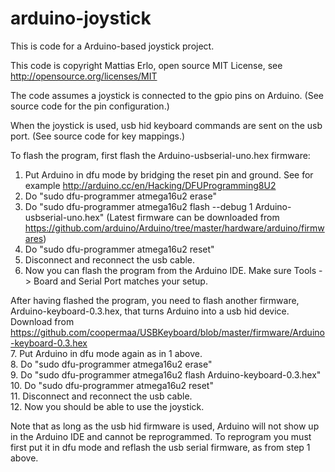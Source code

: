 arduino-joystick
================

This is code for a Arduino-based joystick project.

This code is copyright Mattias Erlo, open source MIT License, see http://opensource.org/licenses/MIT

The code assumes a joystick is connected to the gpio pins on Arduino. (See source code for the pin configuration.)

When the joystick is used, usb hid keyboard commands are sent on the usb port. (See source code for key mappings.)

To flash the program, first flash the Arduino-usbserial-uno.hex firmware:  
1. Put Arduino in dfu mode by bridging the reset pin and ground. See for example http://arduino.cc/en/Hacking/DFUProgramming8U2  
2. Do "sudo dfu-programmer atmega16u2 erase"  
3. Do "sudo dfu-programmer atmega16u2 flash --debug 1 Arduino-usbserial-uno.hex" (Latest firmware can be downloaded from https://github.com/arduino/Arduino/tree/master/hardware/arduino/firmwares)  
4. Do "sudo dfu-programmer atmega16u2 reset"  
5. Disconnect and reconnect the usb cable.  
6. Now you can flash the program from the Arduino IDE. Make sure Tools -> Board and Serial Port matches your setup.  

After having flashed the program, you need to flash another firmware, Arduino-keyboard-0.3.hex, that turns Arduino into a usb hid device. Download from https://github.com/coopermaa/USBKeyboard/blob/master/firmware/Arduino-keyboard-0.3.hex  
7. Put Arduino in dfu mode again as in 1 above.  
8. Do "sudo dfu-programmer atmega16u2 erase"  
9. Do "sudo dfu-programmer atmega16u2 flash Arduino-keyboard-0.3.hex"  
10. Do "sudo dfu-programmer atmega16u2 reset"  
11. Disconnect and reconnect the usb cable.  
12. Now you should be able to use the joystick.  

Note that as long as the usb hid firmware is used, Arduino will not show up in the Arduino IDE and cannot be reprogrammed.
To reprogram you must first put it in dfu mode and reflash the usb serial firmware, as from step 1 above.

